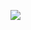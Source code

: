[![](https://mermaid.ink/img/pako:eNq9V1lv2zgQ_iuEHgp7awN79MluA-RoA2OT2NkESR8MGLQ0tplKpJekfDTNf98hKcuURXkToLt-kcyZ-eYejp6jWCQQ9aI4pUpdMDqXNBtzgr9zwbUU6UgwrhX5-KPbJdegFo54c3l1FwMHd15hHXPHYhEPUJ4dyfzeK530eiuItZD2lUpJt4Rkk6UUM5bCeS5XoPoBiXHE52mv9wDxH-PICBjwK6a0x9y1zDlnf-cwWWppJU6nSksa64fT4QnKrajYmfxGMWvbzlHzU6B9T1uMJ7BpN9ON7WTZIWfwnYG0cB53TNO4wu7R5iFNh0Be0FaCJYQul8ATJ1DGjrjAedjv8a9RMDCYRxmnQqTEnn7eYODVUWZrgomAlmnYhg4xmic8z0Ze8otT62Ep6wPvYdBoSx3yUUo51BQU5x3iERI0nPIY8F_lnAuZ0RTfA4FMJF27ULfaIVql3MMs95TPoaAeFt6SMklMbJ3rM_aKpHVnqaA2bSOKzQsabftZ7pc6XAqxVaFMhApk0ZbFBHGlPkyWgzCVPeAcK7USKDNYyLtJho-6VlOPNYn9yCit6Hwgk7hWN-7AnWSU8ZFXbwpiwRMqt8WhZ8ZxX_ae21YN1bWnyzs9otErB_d8qU5Sy-oPUIc7nD7hTDIA_qgk3nT9WOq30wukhs3BtAzwf6ExGP4ZPgvumm7rUzaJU6FA6QeLXEF1pZmVtdYIgtV7s6s7NKFe7_1GuXOnvWmwYLyVbgrHu_3d4WvoNoVjKjYDjg2GadRMcF8d3oZIKNLq_J4saDo7E5s79h2q8La2mBpwxRJAjoDdb4CuGW7GyN7NDsqdeJFyeToa4i4ph8pFkTqfHwPzW8VCPPi9Km9b1-I6J-8lw7mXQsvlo4wppsBUWAUtYE4RsCEvcTz-GcMNwoA5zwIN10DUCyabaKURwbY_qLshP_2Z907__5ju_SbHTEBcM_4XQW7XlrR6mxVGqEemF0W12nntZtdNnk1BHsdx7e1NFakZAoZhdjk-GLjljvtcKYJHnOsmFQrn2prxcBhxIuNejbeCqtGvqf5g6bmCy1RMaXr_tYlpxWDdRMM1-Qk99sm2S7KJyPUy1-QT0TKHV4Qpw6sSBdzNerdcgIQ3Cp3lnG89GRPmDMsiRTFI8IrCJ9rz65EF3WHfw0YbbMxPfZvHLZzxuXFw-vQFl8Qb7Ie3uvevFqCxJ_ULNcxb_zAYvE5TZZc5OfLNc7hAMs40oylO_curVpv0D-k4-bkOkyQoJ2Z7YF2sQIsKp9u4vsF2hNzq8wovntbtn7C1b-SXCZhnmwjsIIlDvSZpi_oayU6gdXttDgpp4sSJJ0-CAHvlpEUqEDUDwgB_YeHRnVAQghxxYr0ASJ3v5Pax_PMK9_fZuaCatto1BrP_D213NhBt_TTQTG-UpBf3iDpRBjjhWILf8HY5HEd6ARmMox6-4qb5bRyN-Qvy0VyLuy2Po96Mpgo6Ub5MqIbim784ffkHszA6pw?type=png)](https://mermaid.live/edit#pako:eNq9V1lv2zgQ_iuEHgp7awN79MluA-RoA2OT2NkESR8MGLQ0tplKpJekfDTNf98hKcuURXkToLt-kcyZ-eYejp6jWCQQ9aI4pUpdMDqXNBtzgr9zwbUU6UgwrhX5-KPbJdegFo54c3l1FwMHd15hHXPHYhEPUJ4dyfzeK530eiuItZD2lUpJt4Rkk6UUM5bCeS5XoPoBiXHE52mv9wDxH-PICBjwK6a0x9y1zDlnf-cwWWppJU6nSksa64fT4QnKrajYmfxGMWvbzlHzU6B9T1uMJ7BpN9ON7WTZIWfwnYG0cB53TNO4wu7R5iFNh0Be0FaCJYQul8ATJ1DGjrjAedjv8a9RMDCYRxmnQqTEnn7eYODVUWZrgomAlmnYhg4xmic8z0Ze8otT62Ep6wPvYdBoSx3yUUo51BQU5x3iERI0nPIY8F_lnAuZ0RTfA4FMJF27ULfaIVql3MMs95TPoaAeFt6SMklMbJ3rM_aKpHVnqaA2bSOKzQsabftZ7pc6XAqxVaFMhApk0ZbFBHGlPkyWgzCVPeAcK7USKDNYyLtJho-6VlOPNYn9yCit6Hwgk7hWN-7AnWSU8ZFXbwpiwRMqt8WhZ8ZxX_ae21YN1bWnyzs9otErB_d8qU5Sy-oPUIc7nD7hTDIA_qgk3nT9WOq30wukhs3BtAzwf6ExGP4ZPgvumm7rUzaJU6FA6QeLXEF1pZmVtdYIgtV7s6s7NKFe7_1GuXOnvWmwYLyVbgrHu_3d4WvoNoVjKjYDjg2GadRMcF8d3oZIKNLq_J4saDo7E5s79h2q8La2mBpwxRJAjoDdb4CuGW7GyN7NDsqdeJFyeToa4i4ph8pFkTqfHwPzW8VCPPi9Km9b1-I6J-8lw7mXQsvlo4wppsBUWAUtYE4RsCEvcTz-GcMNwoA5zwIN10DUCyabaKURwbY_qLshP_2Z907__5ju_SbHTEBcM_4XQW7XlrR6mxVGqEemF0W12nntZtdNnk1BHsdx7e1NFakZAoZhdjk-GLjljvtcKYJHnOsmFQrn2prxcBhxIuNejbeCqtGvqf5g6bmCy1RMaXr_tYlpxWDdRMM1-Qk99sm2S7KJyPUy1-QT0TKHV4Qpw6sSBdzNerdcgIQ3Cp3lnG89GRPmDMsiRTFI8IrCJ9rz65EF3WHfw0YbbMxPfZvHLZzxuXFw-vQFl8Qb7Ie3uvevFqCxJ_ULNcxb_zAYvE5TZZc5OfLNc7hAMs40oylO_curVpv0D-k4-bkOkyQoJ2Z7YF2sQIsKp9u4vsF2hNzq8wovntbtn7C1b-SXCZhnmwjsIIlDvSZpi_oayU6gdXttDgpp4sSJJ0-CAHvlpEUqEDUDwgB_YeHRnVAQghxxYr0ASJ3v5Pax_PMK9_fZuaCatto1BrP_D213NhBt_TTQTG-UpBf3iDpRBjjhWILf8HY5HEd6ARmMox6-4qb5bRyN-Qvy0VyLuy2Po96Mpgo6Ub5MqIbim784ffkHszA6pw)